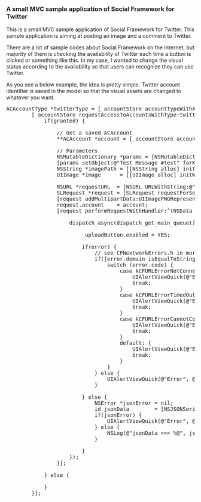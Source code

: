 ### A small MVC sample application of Social Framework for Twitter

This is a small MVC sample application of Social Framework for Twitter.
This sample application is aiming at posting an image and a comment to Twitter.

There are a lot of sample codes about Social Framework on the Internet, but majority of them is checking the availability of Twitter each time a button is clicked or something like this. 
In my case, I wanted to change the visual status according to the availability so that users can recognize they can use Twitter.

As you see a below example, the idea is pretty simple. Twitter account identifier is saved in the model so that the visual assets are changed to whatever you want.

<pre>
ACAccountType *twitterType = [_accountStore accountTypeWithAccountTypeIdentifier:ACAccountTypeIdentifierTwitter];
        [_accountStore requestAccessToAccountsWithType:twitterType options:nil completion:^(BOOL granted, NSError *error) {
            if(granted) {
                
                // Get a saved ACAccount
                **ACAccount *account = [_accountStore accountWithIdentifier:[_model getTwitterAccountIdentifier]];**
                
                // Parameters
                NSMutableDictionary *params = [NSMutableDictionary dictionary];
                [params setObject:@"Test Message #test" forKey:@"status"];
                NSString *imagePath = [[NSString alloc] initWithFormat:@"%@/%@", [[NSBundle mainBundle] resourcePath], @"Sample@2x.png"];
                UIImage *image      = [[UIImage alloc] initWithContentsOfFile:imagePath];
                
                NSURL *requestURL  = [NSURL URLWithString:@"https://api.twitter.com/1.1/statuses/update_with_media.json"];
                SLRequest *request = [SLRequest requestForServiceType:SLServiceTypeTwitter requestMethod:SLRequestMethodPOST URL:requestURL parameters:params];
                [request addMultipartData:UIImagePNGRepresentation(image) withName:@"media" type:@"image/png" filename:@"sample.png"];
                request.account    = account;
                [request performRequestWithHandler:^(NSData *responseData, NSHTTPURLResponse *urlResponse, NSError *error) {
                    
                    dispatch_async(dispatch_get_main_queue(), ^{
                        
                        _uploadButton.enabled = YES;
                        
                        if(error) {
                            // see CFNextworkErrors.h in more details
                            if([error.domain isEqualToString:NSURLErrorDomain]) {
                                switch (error.code) {
                                    case kCFURLErrorNotConnectedToInternet: {
                                        UIAlertViewQuick(@"Error", @"You might be offline. Please check your Internet connection.", @"OK");
                                        break;
                                    }
                                    case kCFURLErrorTimedOut: {
                                        UIAlertViewQuick(@"Error", @"Your Internet connection might be unstable. Please check your Internet connection.", @"OK");
                                        break;
                                    }
                                    case kCFURLErrorCannotConnectToHost: {
                                        UIAlertViewQuick(@"Error", @"Twitter might be unstable. Please try it later.", @"OK");
                                        break;
                                    }
                                    default: {
                                        UIAlertViewQuick(@"Error", @"Uploading a photo was failed.", @"OK");
                                        break;
                                    }
                                }
                            } else {
                                UIAlertViewQuick(@"Error", @"A unknown error occurred.", @"OK");
                            }
                            
                        } else {
                            NSError *jsonError = nil;
                            id jsonData        = [NSJSONSerialization JSONObjectWithData:responseData options:NSJSONReadingMutableContainers error:&jsonError];
                            if(jsonError) {
                                UIAlertViewQuick(@"Error", @"Uploading your photo was failed.", @"OK");
                            } else {
                                NSLog(@"jsonData >>> %@", jsonData);
                            }
                        
                        }
                    });
                }];
                
            } else {
            
            }
        }];

</pre>

